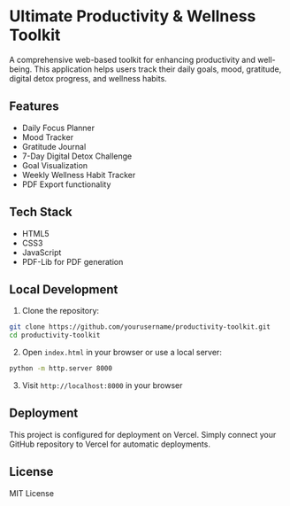 # Ultimate Productivity & Wellness Toolkit

A comprehensive web-based toolkit for enhancing productivity and well-being. This application helps users track their daily goals, mood, gratitude, digital detox progress, and wellness habits.

## Features

- Daily Focus Planner
- Mood Tracker
- Gratitude Journal
- 7-Day Digital Detox Challenge
- Goal Visualization
- Weekly Wellness Habit Tracker
- PDF Export functionality

## Tech Stack

- HTML5
- CSS3
- JavaScript
- PDF-Lib for PDF generation

## Local Development

1. Clone the repository:
```bash
git clone https://github.com/yourusername/productivity-toolkit.git
cd productivity-toolkit
```

2. Open `index.html` in your browser or use a local server:
```bash
python -m http.server 8000
```

3. Visit `http://localhost:8000` in your browser

## Deployment

This project is configured for deployment on Vercel. Simply connect your GitHub repository to Vercel for automatic deployments.

## License

MIT License 